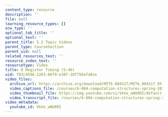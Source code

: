 ```yaml
---
content_type: resource
description: ''
file: null
learning_resource_types: []
ocw_type: ''
optional_tab_title: ''
optional_text: ''
parent_title: 5.2 Topic Videos
parent_type: CourseSection
parent_uid: null
related_resources_text: ''
resource_index_text: ''
resourcetype: Video
title: D Register Timing (5:46)
uid: f93c4596-2263-66f9-e30f-10f756afa8ce
video_files:
  archive_url: https://archive.org/download/MIT6.004S17/MIT6_004S17_05-02-04_300k.mp4
  video_captions_file: /courses/6-004-computation-structures-spring-2017/e2e7f1180e2a5058be679394f3978a3b_VkVe_wNU6RI.vtt
  video_thumbnail_file: https://img.youtube.com/vi/VkVe_wNU6RI/default.jpg
  video_transcript_file: /courses/6-004-computation-structures-spring-2017/853561da66ba5e0683cf18d3874988f4_VkVe_wNU6RI.pdf
video_metadata:
  youtube_id: VkVe_wNU6RI
---
```

